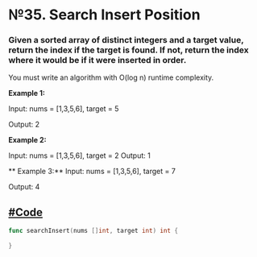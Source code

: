 # №35. Search Insert Position


### Given a sorted array of distinct integers and a target value, return the index if the target is found. If not, return the index where it would be if it were inserted in order.

You must write an algorithm with O(log n) runtime complexity.

**Example 1:**

Input: nums = [1,3,5,6], target = 5

Output: 2

**Example 2:**

Input: nums = [1,3,5,6], target = 2
Output: 1

** Example 3:**
Input: nums = [1,3,5,6], target = 7

Output: 4

## [#Code](searchInsertPos.go)
```go
func searchInsert(nums []int, target int) int {
    
}
```

